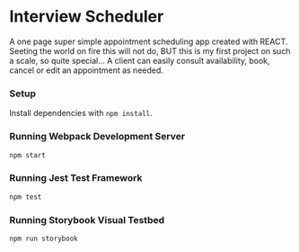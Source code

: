 # Interview Scheduler
A one page super simple appointment scheduling app created with REACT. Seeting the world on fire this will not do, BUT this is my first project on such a scale, so quite special...
A client can easily consult availability, book, cancel or edit an appointment as needed. 

### Setup

Install dependencies with `npm install`.


### Running Webpack Development Server

```sh
npm start
```

### Running Jest Test Framework

```sh
npm test
```

### Running Storybook Visual Testbed

```sh
npm run storybook
```
